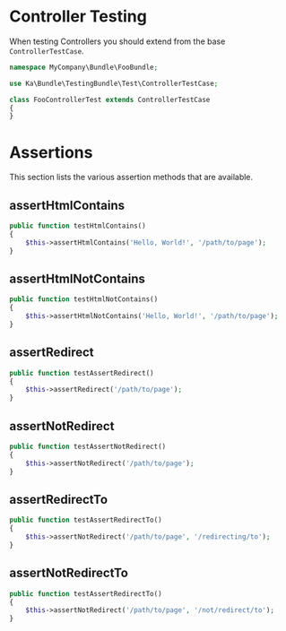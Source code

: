 Controller Testing
==================

When testing Controllers you should extend from the base `ControllerTestCase`.

  ```php
  namespace MyCompany\Bundle\FooBundle;

  use Ka\Bundle\TestingBundle\Test\ControllerTestCase;

  class FooControllerTest extends ControllerTestCase
  {
  }
  ```

Assertions
==========

This section lists the various assertion methods that are available.

<!-- TODO: Add method signatures and short explanations -->

assertHtmlContains
------------------

  ```php
  public function testHtmlContains()
  {
      $this->assertHtmlContains('Hello, World!', '/path/to/page');
  }
  ```

assertHtmlNotContains
---------------------

  ```php
  public function testHtmlNotContains()
  {
      $this->assertHtmlNotContains('Hello, World!', '/path/to/page');
  }
  ```

assertRedirect
--------------

  ```php
  public function testAssertRedirect()
  {
      $this->assertRedirect('/path/to/page');
  }
  ```

assertNotRedirect
-----------------

  ```php
  public function testAssertNotRedirect()
  {
      $this->assertNotRedirect('/path/to/page');
  }
  ```

assertRedirectTo
----------------

  ```php
  public function testAssertRedirectTo()
  {
      $this->assertNotRedirect('/path/to/page', '/redirecting/to');
  }
  ```

assertNotRedirectTo
-------------------

  ```php
  public function testAssertRedirectTo()
  {
      $this->assertNotRedirect('/path/to/page', '/not/redirect/to');
  }
  ```
